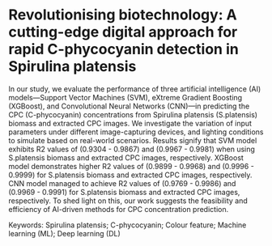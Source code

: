 # Revolutionising biotechnology: A cutting-edge digital approach for rapid C-phycocyanin detection in Spirulina platensis

In our study, we evaluate the performance of three artificial intelligence (AI) models—Support Vector Machines (SVM), eXtreme Gradient Boosting (XGBoost), and Convolutional Neural Networks (CNN)—in predicting the CPC (C-phycocyanin) concentrations from Spirulina platensis (S.platensis) biomass and extracted CPC images. We investigate the variation of input parameters under different image-capturing devices, and lighting conditions to simulate based on real-world scenarios. Results signify that SVM model exhibits R2 values of (0.9304 - 0.9867) and (0.9967 - 0.9981) when using S.platensis biomass and extracted CPC images, respectively. XGBoost model demonstrates higher R2 values of (0.9899 - 0.9968) and (0.9996 - 0.9999) for S.platensis biomass and extracted CPC images, respectively. CNN model managed to achieve R2 values of (0.9769 - 0.9986) and (0.9969 - 0.9991) for S.platensis biomass and extracted CPC images, respectively. To shed light on this, our work suggests the feasibility and efficiency of AI-driven methods for CPC concentration prediction.

Keywords: Spirulina platensis; C-phycocyanin; Colour feature; Machine learning (ML); Deep learning (DL)
